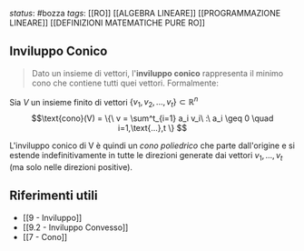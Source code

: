 *status*: #bozza 
*tags*: [[RO]] [[ALGEBRA LINEARE]] [[PROGRAMMAZIONE LINEARE]] [[DEFINIZIONI MATEMATICHE PURE RO]]

## Inviluppo Conico

>Dato un insieme di vettori, l'**inviluppo conico** rappresenta il minimo cono che contiene tutti quei vettori. 
>Formalmente:

Sia $V$ un insieme finito di vettori $\{ v_1,v_2,...,v_t\} \subset \mathbb{R}^n$ 
$$\text{cono}(V) = \{\ v = \sum^t_{i=1} a_i v_i\ :\ a_i \geq 0 \quad i=1,\text{...},t \} $$

L'inviluppo conico di V è quindi un *cono poliedrico* che parte dall'origine e si estende indefinitivamente in tutte le direzioni generate dai vettori $v_1,...,v_t$ (ma solo nelle direzioni positive).

## Riferimenti utili

* [[9 - Inviluppo]]
* [[9.2 - Inviluppo Convesso]]
* [[7 - Cono]]